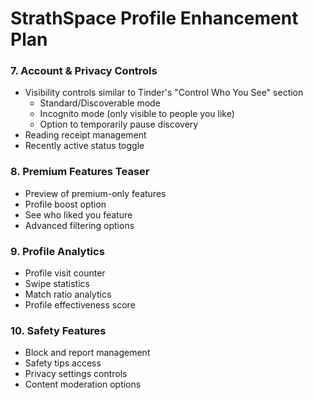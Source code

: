 # StrathSpace Profile Enhancement Plan




### 7. Account & Privacy Controls
- Visibility controls similar to Tinder's "Control Who You See" section
  - Standard/Discoverable mode
  - Incognito mode (only visible to people you like)
  - Option to temporarily pause discovery
- Reading receipt management
- Recently active status toggle

### 8. Premium Features Teaser
- Preview of premium-only features
- Profile boost option
- See who liked you feature
- Advanced filtering options

### 9. Profile Analytics
- Profile visit counter
- Swipe statistics
- Match ratio analytics
- Profile effectiveness score

### 10. Safety Features
- Block and report management
- Safety tips access
- Privacy settings controls
- Content moderation options


